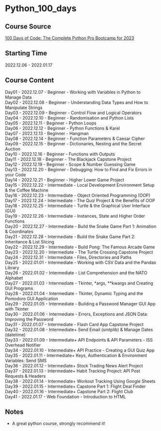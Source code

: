 # Python_100_days
## Course Source
[100 Days of Code: The Complete Python Pro Bootcamp for 2023](https://www.udemy.com/course/100-days-of-code/)

## Starting Time
2022.12.06 - 2022.01.17

## Course Content
Day01 - 2022.12.07 - Beginner - Working with Variables in Python to Manage Data  
Day02 - 2022.12.08 - Beginner - Understanding Data Types and How to Manipulate Strings  
Day03 - 2022.12.09 - Beginner - Control Flow and Logical Operators  
Day04 - 2022.12.10 - Beginner - Randomisation and Python Lists  
Day05 - 2022.12.11 - Beginner - Python Loops  
Day06 - 2022.12.12 - Beginner - Python Functions & Karel  
Day07 - 2022.12.13 - Beginner - Hangman  
Day08 - 2022.12.14 - Beginner - Function Parameters & Caesar Cipher  
Day09 - 2022.12.15 - Beginner - Dictionaries, Nesting and the Secret Auction  
Day10 - 2022.12.16 - Beginner - Functions with Outputs  
Day11 - 2022.12.18 - Beginner - The Blackjack Capstone Project  
Day12 - 2022.12.19 - Beginner - Scope & Number Guessing Game  
Day13 - 2022.12.20 - Beginner - Debugging: How to Find and Fix Errors in your Code  
Day14 - 2022.12.21 - Beginner - Higher Lower Game Project  
Day15 - 2022.12.22 - Intermediate - Local Development Environment Setup & the Coffee Machine  
Day16 - 2022.12.23 - Intermediate - Object Oriented Programming (OOP)  
Day17 - 2022.12.24 - Intermediate - The Quiz Project & the Benefits of OOP  
Day18 - 2022.12.25 - Intermediate - Turtle & the Graphical User Interface (GUI)  
Day19 - 2022.12.26 - Intermediate - Instances, State and Higher Order Functions  
Day20 - 2022.12.27 - Intermediate - Build the Snake Game Part 1: Animation & Coordinates  
Day21 - 2022.12.28 - Intermediate - Build the Snake Game Part 2: Inheritance & List Slicing  
Day22 - 2022.12.29 - Intermediate - Build Pong: The Famous Arcade Game  
Day23 - 2022.12.20 - Intermediate - The Turtle Crossing Capstone Project  
Day24 - 2022.12.31 - Intermediate - Files, Directories and Paths  
Day25 - 2022.01.01 - Intermediate - Working with CSV Data and the Pandas Library  
Day26 - 2022.01.02 - Intermediate - List Comprehension and the NATO Alphabet  
Day27 - 2022.01.03 - Intermediate - Tkinter, *args, **kwargs and Creating GUI Programs  
Day28 - 2022.01.04 - Intermediate - Tkinter, Dynamic Typing and the Pomodoro GUI Application  
Day29 - 2022.01.05 - Intermediate - Building a Password Manager GUI App with Tkinter  
Day30 - 2022.01.06 - Intermediate - Errors, Exceptions and JSON Data: Improving the Password  
Day31 - 2022.01.07 - Intermediate - Flash Card App Capstone Project  
Day32 - 2022.01.08 - Intermediate+ Send Email (smtplib) & Manage Dates (datetime)  
Day33 - 2022.01.09 - Intermediate+ API Endpoints & API Parameters - ISS Overhead Notifier  
Day34 - 2022.01.10 - Intermediate+ API Practice - Creating a GUI Quiz App  
Day35 - 2022.01.11 - Intermediate+ Keys, Authentication & Environment Variables: Send SMS  
Day36 - 2022.01.12 - Intermediate+ Stock Trading News Alert Project  
Day37 - 2022.01.13 - Intermediate+ Habit Tracking Project: API Post Requests & Headers  
Day38 - 2022.01.14 - Intermediate+ Workout Tracking Using Google Sheets  
Day39 - 2022.01.15 - Intermediate+ Capstone Part 1: Flight Deal Finder  
Day40 - 2022.01.16 - Intermediate+ Capstone Part 2: Flight Club  
Day41 - 2022.01.17 - Web Foundation - Introduction to HTML  

## Notes
<!-- + Still working on this challenge -->
<!-- + Since the rest of the courses are about web developers, and I don't want to be a web developer, so this project stops here. -->
+ A great python course, strongly recommend it!


